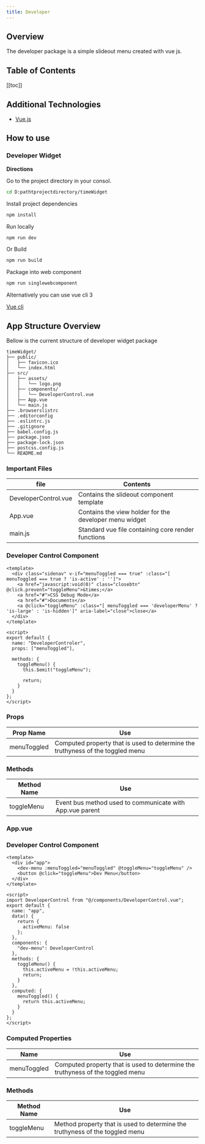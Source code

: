 ```yaml
---
title: Developer
---
```


## Overview

The developer package is a simple slideout menu created with vue js.

## Table of Contents

[[toc]]

## Additional Technologies

- [Vue.js](https://vuejs.org/)

## How to use

### Developer Widget

**Directions**

Go to the project directory in your consol.

```sh
cd D:pathtprojectdirectory/timeWidget
```

Install project dependencies

```sh
npm install
```

Run locally

```sh
npm run dev
```

Or Build

```sh
npm run build
```

Package into web component

```sh
npm run singlewebcomponent
```

Alternatively you can use vue cli 3

[Vue cli](https://cli.vuejs.org/guide/)

## App Structure Overview

Bellow is the current structure of developer widget package

```
timeWidget/
├── public/
│   ├── favicon.ico
│   └── index.html
├── src/
│   ├── assets/
│   │   └── logo.png
│   ├── components/
│   │   └── DeveloperControl.vue
│   ├── App.vue
│   └── main.js
├── .browserslistrc
├── .editorconfig
├── .eslintrc.js
├── .gitignore
├── babel.config.js
├── package.json
├── package-lock.json
├── postcss.config.js
└── README.md
```

### Important Files

| file                 | Contents                                               |
| -------------------- | ------------------------------------------------------ |
| DeveloperControl.vue | Contains the slideout component template               |
| App.vue              | Contains the view holder for the developer menu widget |
| main.js              | Standard vue file containing core render functions     |

### Developer Control Component

```vue
<template>
  <div class="sidenav" v-if="menuToggled === true" :class="[ menuToggled === true ? 'is-active' : '']">
    <a href="javascript:void(0)" class="closebtn" @click.prevent="toggleMenu">&times;</a>
    <a href="#">CSS Debug Mode</a>
    <a href="#">Documents</a>
    <a @click="toggleMenu" :class="[ menuToggled === 'developerMenu' ? 'is-large' : 'is-hidden']" aria-label="close">close</a>
  </div>
</template>

<script>
export default {
  name: "DeveloperControler",
  props: ["menuToggled"],

  methods: {
    toggleMenu() {
      this.$emit("toggleMenu");

      return;
    }
  }
};
</script>
```

### Props

| Prop Name   | Use                                                                            |
| ----------- | ------------------------------------------------------------------------------ |
| menuToggled | Computed property that is used to determine the truthyness of the toggled menu |

### Methods

| Method Name | Use                                                      |
| ----------- | -------------------------------------------------------- |
| toggleMenu  | Event bus method used to communicate with App.vue parent |

### App.vue

### Developer Control Component

```vue
<template>
  <div id="app">
    <dev-menu :menuToggled="menuToggled" @toggleMenu="toggleMenu" />
    <button @click="toggleMenu">Dev Menu</button>
  </div>
</template>

<script>
import DeveloperControl from "@/components/DeveloperControl.vue";
export default {
  name: "app",
  data() {
    return {
      activeMenu: false
    };
  },
  components: {
    "dev-menu": DeveloperControl
  },
  methods: {
    toggleMenu() {
      this.activeMenu = !this.activeMenu;
      return;
    }
  },
  computed: {
    menuToggled() {
      return this.activeMenu;
    }
  }
};
</script>
```

### Computed Properties

| Name        | Use                                                                            |
| ----------- | ------------------------------------------------------------------------------ |
| menuToggled | Computed property that is used to determine the truthyness of the toggled menu |

### Methods

| Method Name | Use                                                                          |
| ----------- | ---------------------------------------------------------------------------- |
| toggleMenu  | Method property that is used to determine the truthyness of the toggled menu |
